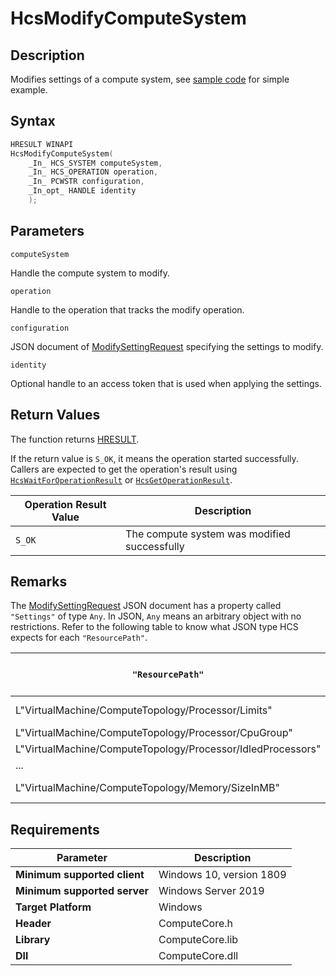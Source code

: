 # HcsModifyComputeSystem

## Description

Modifies settings of a compute system, see [sample code](./tutorial.md) for simple example.

## Syntax

```cpp
HRESULT WINAPI
HcsModifyComputeSystem(
    _In_ HCS_SYSTEM computeSystem,
    _In_ HCS_OPERATION operation,
    _In_ PCWSTR configuration,
    _In_opt_ HANDLE identity
    );
```

## Parameters

`computeSystem`

Handle the compute system to modify.

`operation`

Handle to the operation that tracks the modify operation.

`configuration`

JSON document of [ModifySettingRequest](./../SchemaReference.md#ModifySettingRequest) specifying the settings to modify.

`identity`

Optional handle to an access token that is used when applying the settings.

## Return Values

The function returns [HRESULT](./HCSHResult.md).

If the return value is `S_OK`, it means the operation started successfully. Callers are expected to get the operation's result using [`HcsWaitForOperationResult`](./HcsWaitForOperationResult.md) or [`HcsGetOperationResult`](./HcsGetOperationResult.md).

| Operation Result Value | Description |
| -- | -- |
| `S_OK` | The compute system was modified successfully |

## Remarks

The [ModifySettingRequest](./../SchemaReference.md#ModifySettingRequest) JSON document has a property called `"Settings"` of type `Any`. In JSON, `Any` means an arbitrary object with no restrictions. Refer to the following table to know what JSON type HCS expects for each `"ResourcePath"`.

|`"ResourcePath"`|`"Settings"` Type|Valid `"RequestType"` in [ModifyRequestType](./../SchemaReference.md#ModifyRequestType)|
|---|---|---|
|L"VirtualMachine/ComputeTopology/Processor/Limits"|[ProcessorLimits](./../SchemaReference.md#ProcessorLimits)(empty one???)|No Limit|
|L"VirtualMachine/ComputeTopology/Processor/CpuGroup"|[CpuGroup](./../SchemaReference.md#CpuGroup)|No Limit|
|L"VirtualMachine/ComputeTopology/Processor/IdledProcessors"|Only "Update"|
|...|...|...|
|L"VirtualMachine/ComputeTopology/Memory/SizeInMB"|UINT64, meaning new memory size in MB|No Limit|


## Requirements

|Parameter|Description|
|---|---|
| **Minimum supported client** | Windows 10, version 1809 |
| **Minimum supported server** | Windows Server 2019 |
| **Target Platform** | Windows |
| **Header** | ComputeCore.h |
| **Library** | ComputeCore.lib |
| **Dll** | ComputeCore.dll |
